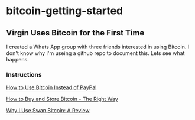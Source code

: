 # bitcoin-getting-started

## Virgin Uses Bitcoin for the First Time

I created a Whats App group with three friends interested in using Bitcoin. I don't know why I'm useing a github repo to document this. Lets see what happens.

### Instructions

[How to Use Bitcoin Instead of PayPal](https://www.youtube.com/watch?v=TH19fOVrVZ4)

[How to Buy and Store Bitcoin - The Right Way](https://www.youtube.com/watch?v=GpWH0d06YJM&t=1072s)

[Why I Use Swan Bitcoin: A Review](https://www.lynalden.com/swan-bitcoin/)
